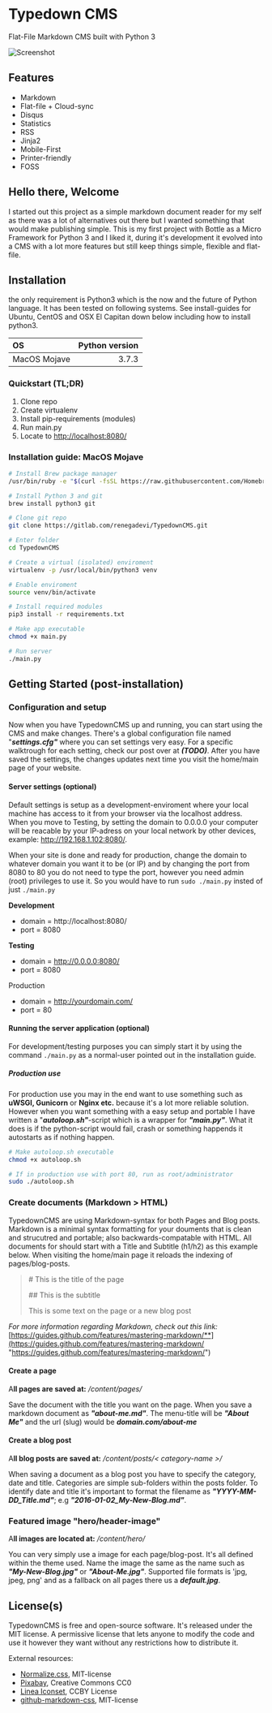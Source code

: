 # Typedown CMS
Flat-File Markdown CMS built with Python 3

![Screenshot](http://i.imgur.com/54kntZi.png)

## Features
* Markdown
* Flat-file + Cloud-sync
* Disqus
* Statistics
* RSS
* Jinja2
* Mobile-First
* Printer-friendly
* FOSS

## Hello there, Welcome
I started out this project as a simple markdown document reader for my self as there was a lot of alternatives out there but I wanted something that would make publishing simple. This is my first project with  Bottle as a Micro Framework for Python 3 and I liked it, during it's development it evolved into a CMS with a lot more features but still keep things simple, flexible and flat-file.

## Installation
the only requirement is Python3 which is the now and the future of Python language. It has been tested on following systems. See install-guides for Ubuntu, CentOS and OSX El Capitan down below including how to install python3.

| OS				| Python version	|
| :-----------------|------------------:|
| MacOS Mojave      | 3.7.3             |

### Quickstart (TL;DR)
1. Clone repo
2. Create virtualenv
3. Install pip-requirements (modules)
4. Run main.py
5. Locate to [http://localhost:8080/](http://localhost:8080/ "http://localhost:8080/")


### Installation guide: MacOS Mojave

```sh
# Install Brew package manager
/usr/bin/ruby -e "$(curl -fsSL https://raw.githubusercontent.com/Homebrew/install/master/install)"

# Install Python 3 and git
brew install python3 git

# Clone git repo
git clone https://gitlab.com/renegadevi/TypedownCMS.git

# Enter folder
cd TypedownCMS

# Create a virtual (isolated) enviroment
virtualenv -p /usr/local/bin/python3 venv

# Enable enviroment
source venv/bin/activate

# Install required modules
pip3 install -r requirements.txt

# Make app executable
chmod +x main.py

# Run server
./main.py
```

## Getting Started (post-installation)

### Configuration and setup
Now when you have TypedownCMS up and running, you can start using the CMS and make changes. There's a global configuration file named "***settings.cfg"*** where you can set settings very easy. For a specific walktrough for each setting, check our post over at ***(TODO)***. After you have saved the settings, the changes updates next time you visit the home/main page of your website.

#### Server settings (optional)

Default settings is setup as a development-enviroment where your local machine has access to it from your browser via the localhost address. When you move to Testing, by setting the domain to 0.0.0.0 your computer will be reacable by your IP-adress on your local network by other devices, example: http://192.168.1.102:8080/.

When your site is done and ready for production, change the domain to whatever domain you want it to be (or IP) and by changing the port from 8080 to 80 you do not need to type the port, however you need admin (root) privileges to use it.  So you would have to run `sudo ./main.py` insted of just `./main.py`

**Development**
- domain = http://localhost:8080/
- port = 8080

**Testing**
- domain = http://0.0.0.0:8080/
- port = 8080

Production
- domain =  http://yourdomain.com/
- port = 80


#### Running the server application (optional)
For development/testing purposes you can simply start it by using the command `./main.py` as a normal-user pointed out in the installation guide.

##### Production use
For production use you may in the end want to use something such as **uWSGI, Gunicorn** or **Nginx etc.** because it's a lot more reliable solution. However when you want something with a easy setup and portable I have written a "***autoloop.sh"***-script which is a wrapper for ***"main.py"***. What it does is if the python-script would fail, crash or something happends it autostarts as if nothing happen.

```sh
# Make autoloop.sh executable
chmod +x autoloop.sh

# If in production use with port 80, run as root/administrator
sudo ./autoloop.sh
```

### Create documents (Markdown > HTML)
TypedownCMS are using Markdown-syntax for both Pages and Blog posts. Markdown is a minimal syntax formatting for your douments that is clean and strucutred and portable; also backwards-compatable with HTML. All documents for  should start with a Title and Subtitle (h1/h2) as this example below. When visiting the home/main page it reloads the indexing of pages/blog-posts.

> \# This is the title of the page
>
> \## This is the subtitle
>
> This is some text on the page or a new blog post

*For more information regarding Markdown, check out this link:* [https://guides.github.com/features/mastering-markdown/**](https://guides.github.com/features/mastering-markdown/ "https://guides.github.com/features/mastering-markdown/")

#### Create a page
A**ll pages are saved at:** */content/pages/*

Save the document with the title you want on the page. When you save a markdown document as ***"about-me.md"***. The menu-title will be ***"About Me"*** and the url (slug) would be ***domain.com/about-me***

#### Create a blog post
A**ll blog posts are saved at:** */content/posts/< category-name >/*

When saving a document as a blog post you have to specify the category, date and title. Categories are simple sub-folders within the posts folder.  To identify date and title it's important to format the filename as ***"YYYY-MM-DD_Title.md"***; e.g ***"2016-01-02_My-New-Blog.md"***.

### Featured image "hero/header-image"
A**ll images are located at:** */content/hero/*

You can very simply use a image for each page/blog-post. It's all defined within the theme used. Name the image the same as the name such as ***"My-New-Blog.jpg"*** or ***"About-Me.jpg"***. Supported file formats is 'jpg, jpeg, png' and as a fallback on all pages there us a ***default.jpg***.

## License(s)

TypedownCMS is free and open-source software. It's released under the MIT license.  A permissive license that lets anyone to modify the code and use it however they want without any restrictions how to distribute it.

External resources:
- [Normalize.css](https://github.com/necolas/normalize.css/), MIT-license
- [Pixabay](https://github.com/Pixabay), Creative Commons CC0
- [Linea Iconset](http://linea.io "Linea Iconset"), CCBY License
- [github-markdown-css](https://github.com/sindresorhus/github-markdown-css "github-markdown-css"),  MIT-license
